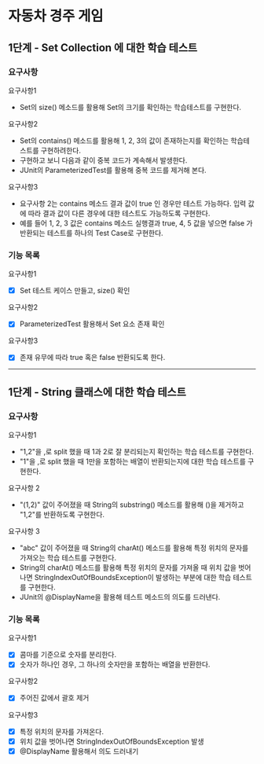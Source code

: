 # 자동차 경주 게임
## 1단계 - Set Collection 에 대한 학습 테스트
### 요구사항
요구사항1
- Set의 size() 메소드를 활용해 Set의 크기를 확인하는 학습테스트를 구현한다.

요구사항2
- Set의 contains() 메소드를 활용해 1, 2, 3의 값이 존재하는지를 확인하는 학습테스트를 구현하려한다.
- 구현하고 보니 다음과 같이 중복 코드가 계속해서 발생한다.
- JUnit의 ParameterizedTest를 활용해 중복 코드를 제거해 본다.

요구사항3
- 요구사항 2는 contains 메소드 결과 값이 true 인 경우만 테스트 가능하다. 입력 값에 따라 결과 값이 다른 경우에 대한 테스트도 가능하도록 구현한다.
- 예를 들어 1, 2, 3 값은 contains 메소드 실행결과 true, 4, 5 값을 넣으면 false 가 반환되는 테스트를 하나의 Test Case로 구현한다.

### 기능 목록
요구사항1
- [x] Set 테스트 케이스 만들고, size() 확인 

요구사항2
- [x] ParameterizedTest 활용해서 Set 요소 존재 확인

요구사항3
- [x] 존재 유무에 따라 true 혹은 false 반환되도록 한다.

--- 

## 1단계 - String 클래스에 대한 학습 테스트
### 요구사항 
요구사항1
- "1,2"을 ,로 split 했을 때 1과 2로 잘 분리되는지 확인하는 학습 테스트를 구현한다.
- "1"을 ,로 split 했을 때 1만을 포함하는 배열이 반환되는지에 대한 학습 테스트를 구현한다.

요구사항 2
- "(1,2)" 값이 주어졌을 때 String의 substring() 메소드를 활용해 ()을 제거하고 "1,2"를 반환하도록 구현한다.

요구사항 3
- "abc" 값이 주어졌을 때 String의 charAt() 메소드를 활용해 특정 위치의 문자를 가져오는 학습 테스트를 구현한다. 
- String의 charAt() 메소드를 활용해 특정 위치의 문자를 가져올 때 위치 값을 벗어나면 StringIndexOutOfBoundsException이 발생하는 부분에 대한 학습 테스트를 구현한다. 
- JUnit의 @DisplayName을 활용해 테스트 메소드의 의도를 드러낸다.

### 기능 목록
요구사항1
- [x] 콤마를 기준으로 숫자를 분리한다.
- [x] 숫자가 하나인 경우, 그 하나의 숫자만을 포함하는 배열을 반환한다. 

요구사항2 
- [x] 주어진 값에서 괄호 제거

요구사항3
- [x] 특정 위치의 문자를 가져온다.
- [x] 위치 값을 벗어나면 StringIndexOutOfBoundsException 발생
- [x] @DisplayName 활용해서 의도 드러내기
